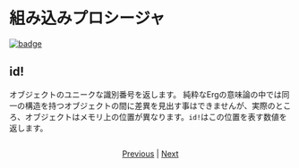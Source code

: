 # 組み込みプロシージャ

[![badge](https://img.shields.io/endpoint.svg?url=https%3A%2F%2Fgezf7g7pd5.execute-api.ap-northeast-1.amazonaws.com%2Fdefault%2Fsource_up_to_date%3Fowner%3Derg-lang%26repos%3Derg%26ref%3Dmain%26path%3Ddoc/EN/syntax/09_builtin_procs.md%26commit_hash%3D51de3c9d5a9074241f55c043b9951b384836b258)](https://gezf7g7pd5.execute-api.ap-northeast-1.amazonaws.com/default/source_up_to_date?owner=erg-lang&repos=erg&ref=main&path=doc/EN/syntax/09_builtin_procs.md&commit_hash=51de3c9d5a9074241f55c043b9951b384836b258)

## id!

オブジェクトのユニークな識別番号を返します。
純粋なErgの意味論の中では同一の構造を持つオブジェクトの間に差異を見出す事はできませんが、実際のところ、オブジェクトはメモリ上の位置が異なります。`id!`はこの位置を表す数値を返します。

```python
```

<p align='center'>
    <a href='./08_procedure.md'>Previous</a> | <a href='./10_array.md'>Next</a>
</p>
